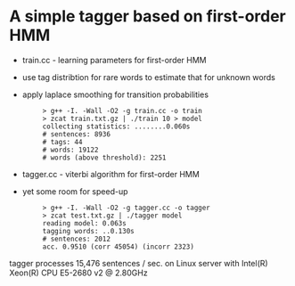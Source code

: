 A simple tagger based on first-order HMM
===
+ train.cc - learning parameters for first-order HMM
 - use tag distribtion for rare words to estimate that for unknown words
 - apply laplace smoothing for transition probabilities

            > g++ -I. -Wall -O2 -g train.cc -o train
            > zcat train.txt.gz | ./train 10 > model
            collecting statistics: ........0.060s
            # sentences: 8936
            # tags: 44
            # words: 19122
            # words (above threshold): 2251
  
+ tagger.cc - viterbi algorithm for first-order HMM
 - yet some room for speed-up

            > g++ -I. -Wall -O2 -g tagger.cc -o tagger
            > zcat test.txt.gz | ./tagger model
            reading model: 0.063s
            tagging words: ..0.130s
            # sentences: 2012
            acc. 0.9510 (corr 45054) (incorr 2323)

tagger processes 15,476 sentences / sec. on Linux server with Intel(R) Xeon(R) CPU E5-2680 v2 @ 2.80GHz
